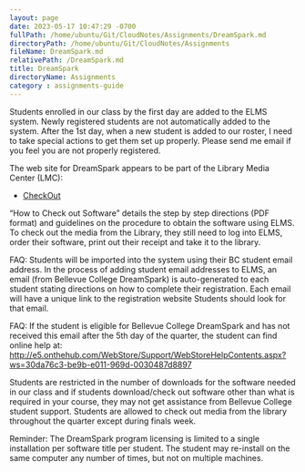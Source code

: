 ```yaml
---
layout: page
date: 2023-05-17 10:47:29 -0700
fullPath: /home/ubuntu/Git/CloudNotes/Assignments/DreamSpark.md
directoryPath: /home/ubuntu/Git/CloudNotes/Assignments
fileName: DreamSpark.md
relativePath: /DreamSpark.md
title: DreamSpark
directoryName: Assignments
category : assignments-guide
---
```


Students enrolled in our class by the first day are added to the ELMS system.  Newly registered students are not automatically added to the system.  After the 1st  day, when a new student is added to our roster, I need to take special actions to get them set up properly. Please send me email if you feel you are not properly registered.

The web site for DreamSpark appears to be part of the Library Media Center (LMC):     

* [CheckOut](http://www.bellevuecollege.edu/lmc/borrowing/software-checkouts/)


“How to Check out Software” details the step by step directions (PDF format) and guidelines on the procedure to obtain the software using ELMS.  To check out the media from the Library, they still need to log into ELMS, order their software, print out their receipt and take it to the library.

FAQ: Students will be imported into the system using their BC student email address.  In the process of adding student email addresses to ELMS, an email (from Bellevue College DreamSpark) is auto-generated to each student stating directions on how to complete their registration. Each email will have a unique link to the registration website  Students should look for that email.

FAQ: If the student is eligible for Bellevue College DreamSpark and has not received this email after the 5th day of the quarter, the student can find online help at: http://e5.onthehub.com/WebStore/Support/WebStoreHelpContents.aspx?ws=30da76c3-be9b-e011-969d-0030487d8897   

Students are restricted in the number of downloads for the software needed in our class and if students download/check out software other than what is required in your course, they may not get assistance from Bellevue College student support.  Students are allowed to check out media from the library throughout the quarter except during finals week.

Reminder: The DreamSpark program licensing is limited to a single installation per software title per student.  The student may re-install on the same computer any number of times, but not on multiple machines.
